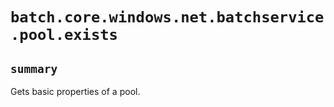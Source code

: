 # `batch.core.windows.net.batchservice.pool.exists`

## `summary`
Gets basic properties of a pool.


